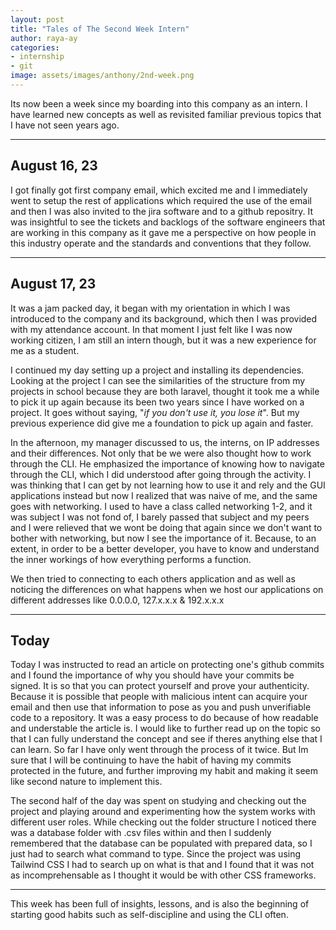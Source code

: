 ```yaml
---
layout: post
title: "Tales of The Second Week Intern"
author: raya-ay
categories: 
- internship
- git
image: assets/images/anthony/2nd-week.png
---
```


Its now been a week since my boarding into this company as an intern. I have learned new concepts as well as revisited familiar previous topics that I have not seen years ago.

---
## August 16, 23

I got finally got first company email, which excited me and I immediately went to setup the rest of applications which required the use of the email and then I was also invited to the jira software and to a github repositry. It was insightful to see the tickets and backlogs of the software engineers that are working in this company as it gave me a perspective on how people in this industry operate and the standards and conventions that they follow. 

---
## August 17, 23

It was a jam packed day, it began with my orientation in which I was introduced to the company and its background, which then I was provided with my attendance account. In that moment I just felt like I was now working citizen, I am still an intern though, but it was a new experience for me as a student.

I continued my day setting up a project and installing its dependencies. Looking at the project I can see the similarities of the structure from my projects in school because they are both laravel, thought it took me a while to pick it up again because its been two years since I have worked on a project. It goes without saying, "*if you don't use it, you lose it*". But my previous experience did give me a foundation to pick up again and faster. 

In the afternoon, my manager discussed to us, the interns, on IP addresses and their differences. Not only that be we were also thought how to work through the CLI. He emphasized the importance of knowing how to navigate through the CLI, which I did understood after going through the activity. I was thinking that I can get by not learning how to use it and rely and the GUI applications instead but now I realized that was naive of me, and the same goes with networking. I used to have a class called networking 1-2, and it was subject I was not fond of, I barely passed that subject and my peers and I were relieved that we wont be doing that again since we don't want to bother with networking, but now I see the importance of it. Because, to an extent, in order to be a better developer, you have to know and understand the inner workings of how everything performs a function. 

We then tried to connecting to each others application and as well as noticing the differences on what happens when we host our applications on different addresses like 0.0.0.0, 127.x.x.x & 192.x.x.x

--- 
## Today

Today I was instructed to read an article on protecting one's github commits and I found the importance of why you should have your commits be signed. It is so that you can protect yourself and prove your authenticity. Because it is possible that people with malicious intent can acquire your email and then use that information to pose as you and push unverifiable code to a repository. It was a easy process to do because of how readable and understable the article is. I would like to further read up on the topic so that I can fully understand the concept and see if theres anything else that I can learn. So far I have only went through the process of it twice. But Im sure that I will be continuing to have the habit of having my commits protected in the future, and further improving my habit and making it seem like second nature to implement this.

The second half of the day was spent on studying and checking out the project and playing around and experimenting how the system works with different user roles. While checking out the folder structure I noticed there was a database folder with .csv files within and then I suddenly remembered that the database can be populated with prepared data, so I just had to search what command to type. Since the project was using Tailwind CSS I had to search up on what is that and I found that it was not as incomprehensable as I thought it would be with other CSS frameworks.

---

This week has been full of insights, lessons, and is also the beginning of starting good habits such as self-discipline and using the CLI often.